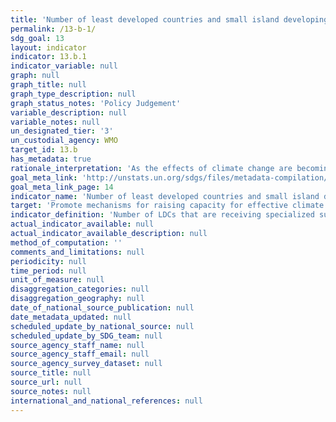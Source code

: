 ```yaml
---
title: 'Number of least developed countries and small island developing States that are receiving specialized support, and amount of support, including finance, technology and capacity-building, for mechanisms for raising capacities for effective climate change-related planning and management, including focusing on women, youth and local and marginalized communities'
permalink: /13-b-1/
sdg_goal: 13
layout: indicator
indicator: 13.b.1
indicator_variable: null
graph: null
graph_title: null
graph_type_description: null
graph_status_notes: 'Policy Judgement'
variable_description: null
variable_notes: null
un_designated_tier: '3'
un_custodial_agency: WMO
target_id: 13.b
has_metadata: true
rationale_interpretation: 'As the effects of climate change are becoming more evident and acute, the need for effective climate services is greater than ever before. Climate services underpin climate action and achieving SDGs. Nevertheless, the GFCS High level Task Force had identified 70 countries that do not yet have sufficient capacities to develop and use climate services. This is a major focus of the GFCS. This indicator contributes and supports the achievement of several targets such as 1.5, 2.1, 6.1, 6.4, 6.5, 7.1, 9.1, 11.3, 11.5, 12.8, 13.1, 13.2, 14.2, 15.3.'
goal_meta_link: 'http://unstats.un.org/sdgs/files/metadata-compilation/Metadata-Goal-13.pdf'
goal_meta_link_page: 14
indicator_name: 'Number of least developed countries and small island developing States that are receiving specialized support, and amount of support, including finance, technology and capacity-building, for mechanisms for raising capacities for effective climate change-related planning and management, including focusing on women, youth and local and marginalized communities'
target: 'Promote mechanisms for raising capacity for effective climate change-related planning and management in least developed countries, including focusing on women, youth and local and marginalized communities.'
indicator_definition: 'Number of LDCs that are receiving specialized support for raising capacities for effective climate change related planning and management, including focusing on women, youth, local and marginalized communities'
actual_indicator_available: null
actual_indicator_available_description: null
method_of_computation: ''
comments_and_limitations: null
periodicity: null
time_period: null
unit_of_measure: null
disaggregation_categories: null
disaggregation_geography: null
date_of_national_source_publication: null
date_metadata_updated: null
scheduled_update_by_national_source: null
scheduled_update_by_SDG_team: null
source_agency_staff_name: null
source_agency_staff_email: null
source_agency_survey_dataset: null
source_title: null
source_url: null
source_notes: null
international_and_national_references: null
---
```

